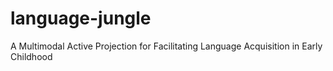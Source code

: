 # language-jungle
A Multimodal Active Projection for Facilitating Language Acquisition in Early Childhood

